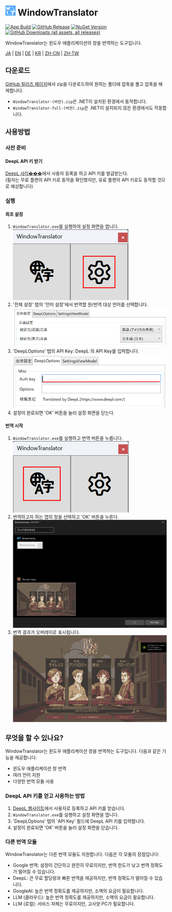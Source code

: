 # <img src="images/wt.png" width="32" > WindowTranslator

[![App Build](https://github.com/Freeesia/WindowTranslator/actions/workflows/dotnet-desktop.yml/badge.svg)](https://github.com/Freeesia/WindowTranslator/actions/workflows/dotnet-desktop.yml)
[![GitHub Release](https://img.shields.io/github/v/release/Freeesia/WindowTranslator)](https://github.com/Freeesia/WindowTranslator/releases/latest)
[![NuGet Version](https://img.shields.io/nuget/v/WindowTranslator.Abstractions)](https://www.nuget.org/packages/WindowTranslator.Abstractions)
[![GitHub Downloads (all assets, all releases)](https://img.shields.io/github/downloads/Freeesia/WindowTranslator/total)](https://github.com/Freeesia/WindowTranslator/releases/latest)

WindowTranslator는 윈도우 애플리케이션의 창을 번역하는 도구입니다.

[JA](README.md) | [EN](./README.en.md) | [DE](./README.de.md) | [KR](./README.kr.md) | [ZH-CN](./README.zh-cn.md) | [ZH-TW](./README.zh-tw.md)

## 다운로드

[GitHub 릴리즈 페이지](https://github.com/Freeesia/WindowTranslator/releases/latest)에서 zip을 다운로드하여 원하는 폴더에 압축을 풀고 압축을 해제합니다.

* `WindowTranslator-(버전).zip`은 .NET이 설치된 환경에서 동작합니다.
* `WindowTranslator-full-(버전).zip`은 .NET이 설치되지 않은 환경에서도 작동합니다.

## 사용방법

### 사전 준비

#### DeepL API 키 받기

[DeepL 사이���](https://www.deepl.com/ja/pro-api)에서 사용자 등록을 하고 API 키를 발급받는다.  
(필자는 무료 플랜의 API 키로 동작을 확인했지만, 유료 플랜의 API 키로도 동작할 것으로 예상합니다)

### 실행

#### 최초 설정

1. `WindowTranslator.exe`를 실행하여 설정 화면을 엽니다.  
  ![설정](images/settings.png)
2. '전체 설정' 탭의 '언어 설정'에서 번역할 원/번역 대상 언어를 선택합니다.  
  ![언어 설정](images/language.png)
3. 'DeepLOptions' 탭의 API Key: DeepL 의 API Key를 입력합니다.
  ![DeepL 설정](images/deepl.png)
1. 설정이 완료되면 'OK' 버튼을 눌러 설정 화면을 닫는다.

#### 번역 시작

1. `WindowTranslator.exe`를 실행하고 번역 버튼을 누릅니다.  
  ![번역 버튼](images/translate.png)
2. 번역하고자 하는 앱의 창을 선택하고 'OK' 버튼을 누른다.
  ![창 선택](images/select.png)
3. 번역 결과가 오버레이로 표시됩니다.  
  ![번역 결과](images/result.png)

## 무엇을 할 수 있나요?

WindowTranslator는 윈도우 애플리케이션 창을 번역하는 도구입니다. 다음과 같은 기능을 제공합니다:

- 윈도우 애플리케이션 창 번역
- 여러 언어 지원
- 다양한 번역 모듈 사용

### DeepL API 키를 얻고 사용하는 방법

1. [DeepL 웹사이트](https://www.deepl.com/pro-api)에서 사용자로 등록하고 API 키를 얻습니다.
2. `WindowTranslator.exe`를 실행하고 설정 화면을 엽니다.
3. 'DeepLOptions' 탭의 'API Key' 필드에 DeepL API 키를 입력합니다.
4. 설정이 완료되면 'OK' 버튼을 눌러 설정 화면을 닫습니다.

### 다른 번역 모듈

WindowTranslator는 다른 번역 모듈도 지원합니다. 다음은 각 모듈의 장점입니다:

- Google 번역: 설정이 간단하고 완전히 무료이지만, 번역 한도가 낮고 번역 정확도가 떨어질 수 있습니다.
- DeepL: 큰 무료 할당량과 빠른 번역을 제공하지만, 번역 정확도가 떨어질 수 있습니다.
- GoogleAI: 높은 번역 정확도를 제공하지만, 소액의 요금이 필요합니다.
- LLM (클라우드): 높은 번역 정확도를 제공하지만, 소액의 요금이 필요합니다.
- LLM (로컬): 서비스 자체는 무료이지만, 고사양 PC가 필요합니다.
